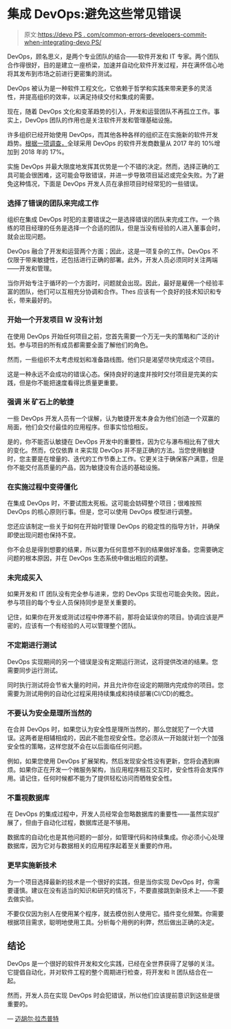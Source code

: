 # 集成 DevOps:避免这些常见错误

> 原文:[https://devo PS . com/common-errors-developers-commit-when-integrating-devo PS/](https://devops.com/common-mistakes-developers-commit-when-integrating-devops/)

DevOps，顾名思义，是两个专业团队的结合——软件开发和 IT 专家。两个团队合作得很好，目的是建立一座桥梁，加速并自动化软件开发过程，并在满怀信心地将其发布到市场之前进行更密集的测试。

DevOps 被认为是一种软件工程文化，它依赖于哲学和实践来带来更多的灵活性，并提高组织的效率，以满足持续交付和集成的需要。

现在，随着 DevOps 文化和变革趋势的引入，开发和运营团队不再孤立工作。事实上，DevOps 团队的作用也是关注软件开发和管理基础设施。

许多组织已经开始使用 DevOps，而其他各种各样的组织正在实施新的软件开发趋势。[根据一项调查，](https://www.statista.com/statistics/673505/worldwide-software-development-survey-devops-adoption/)全球采用 DevOps 的软件开发商数量从 2017 年的 10%增加到 2018 年的 17%。

实施 DevOps 并最大限度地发挥其优势是一个不错的决定。然而，选择正确的工具可能会很困难，这可能会导致错误，并进一步导致项目延迟或完全失败。为了避免这种情况，下面是 DevOps 开发人员在承担项目时经常犯的一些错误。

### **选择了错误的团队来完成工作**

组织在集成 DevOps 时犯的主要错误之一是选择错误的团队来完成工作。一个熟练的项目经理的任务是选择一个合适的团队，但是当没有经验的人进入董事会时，就会出现问题。

DevOps 融合了开发和运营两个方面；因此，这是一项复杂的工作。DevOps 不仅限于带来敏捷性，还包括进行正确的部署。此外，开发人员必须同时关注两端——开发和管理。

当你开始专注于循环的一个方面时，问题就会出现。因此，最好是雇佣一个经验丰富的团队，他们可以互相充分协调和合作。Thes 应该有一个良好的技术知识和专长，带来最好的。

### **开始一个开发项目** **W** **没有计划**

在使用 DevOps 开始任何项目之前，您首先需要一个万无一失的策略和广泛的计划。参与项目的所有成员都需要全面了解他们的角色。

然而，一些组织不太考虑规划和准备路线图。他们只是渴望尽快完成这个项目。

这是一种永远不会成功的错误心态。保持良好的速度并按时交付项目是完美的实践，但是你不能把速度看得比质量更重要。

### **强调** **米** **矿石上的敏捷**

一些 DevOps 开发人员有一个误解，认为敏捷开发本身会为他们创造一个双赢的局面，他们会交付最佳的应用程序。但事实恰恰相反。

是的，你不能否认敏捷在 DevOps 开发中的重要性，因为它与瀑布相比有了很大的变化。然而，仅仅依靠 it 来实现 DevOps 并不是正确的方法。当您使用敏捷时，您主要是在增量的、迭代的工作节奏上工作。它更关注于确保客户满意，但是你不能交付高质量的产品，因为敏捷没有合适的基础设施。

### **在实施过程中变得僵化**

在集成 DevOps 时，不要试图太死板。这可能会妨碍整个项目；很难按照 DevOps 的核心原则行事。但是，您可以使用 DevOps 模型进行调整。

您还应该制定一些关于如何在开始时管理 DevOps 的稳定性的指导方针，并确保即使出现问题也保持不变。

你不会总是得到想要的结果，所以要为任何意想不到的结果做好准备。您需要确定问题的根本原因，并在 DevOps 生态系统中做出相应的调整。

### **未完成买入** 

如果开发和 IT 团队没有完全参与进来，您的 DevOps 实现也可能会失败。因此，参与项目的每个专业人员保持同步是至关重要的。

记住，如果你在开发或测试过程中停滞不前，那将会延误你的项目。协调应该是严密的，应该有一个有经验的人可以管理整个团队。

### **不定期进行测试**

DevOps 实现期间的另一个错误是没有定期运行测试，这将提供改进的结果。您需要同步运行测试。

同时执行测试将会节省大量的时间，并且允许你在设定的期限内完成你的项目。您需要为测试用例的自动化过程采用持续集成和持续部署(CI/CD)的概念。

### **不要认为安全是理所当然的**

在合并 DevOps 时，如果您认为安全性是理所当然的，那么您就犯了一个大错误。这两者是相辅相成的，因此不能忽视安全性。您必须从一开始就计划一个加强安全性的策略，这样您就不会在以后面临任何问题。

例如，如果您使用 DevOps 扩展架构，然后发现安全性没有更新，您将会遇到麻烦。如果你正在开发一个微服务架构，当应用程序相互交互时，安全性将会发挥作用。请记住，任何时候都不能为了提供轻松访问而牺牲安全性。

### **不重视数据库**

在 DevOps 的集成过程中，开发人员经常会忽略数据库的重要性——虽然实现扩展了，但由于自动化过程，数据库还是不够用。

数据库的自动化也是其他问题的一部分，如管理代码和持续集成。你必须小心处理数据库，因为它对与数据相关的应用程序起着至关重要的作用。

### **更早实施新技术**

为一个项目选择最新的技术是一个很好的实践，但是当你实现 DevOps 时，你需要谨慎。建议在没有适当的知识和研究的情况下，不要直接跳到新技术上——不要去做实验。

不要仅仅因为别人在使用某个程序，就去模仿别人使用它。插件变化频繁。你需要根据项目需求，聪明地使用工具。分析每个用例的利弊，然后做出正确的决定。

## **结论**

DevOps 是一个很好的软件开发和文化实践，已经在全世界获得了足够的关注。它提倡自动化，并对软件工程的整个周期进行检查，将开发和 It 团队结合在一起。

然而，开发人员在实现 DevOps 时会犯错误，所以他们应该提前意识到这些是很重要的。

— [迈胡尔·拉杰普特](https://devops.com/author/mehul-rajput/)